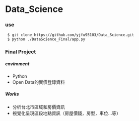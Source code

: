 # Data_Science
### use
```
 $ git clone https://github.com/yjfu95103/Data_Science.git  
 $ python ./DataScience_Final/app.py
```

### Final Project   
##### enviroment
   - Python  
   - Open Data的實價登錄資料  
   
##### Works   
   - 分析台北市區域和房價資訊
   - 視覺化呈現區段地點資訊（房屋價錢，房型，車位...等）
   
   
